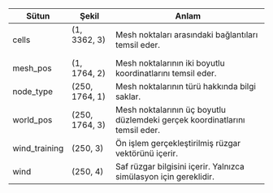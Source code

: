 <style>
    /* .heatMap { */
    /*     width: 100%; */
    /*     text-align: center; */
    /* } */
    .heatMap th {
        word-wrap: break-word;
        text-align: center;
    }
 .heatMap tr:nth-child(even) {
    background-color: transparent !important;
  }
</style>

<div class="heatMap">

| Sütun | Şekil| Anlam| 
| -- | ---- | -- | 
| cells | (1, 3362, 3) &nbsp;&nbsp;&nbsp;&nbsp;| Mesh noktaları arasındaki bağlantıları temsil eder. |
| mesh_pos | (1, 1764, 2) | Mesh noktalarının iki boyutlu koordinatlarını temsil eder. |
| node_type | (250, 1764, 1) | Mesh noktalarının türü hakkında bilgi saklar.| 
| world_pos | (250, 1764, 3) | Mesh noktalarının üç boyutlu düzlemdeki gerçek koordinatlarını temsil eder.|
| wind_training | (250, 3) | Ön işlem gerçekleştirilmiş rüzgar vektörünü içerir.|
| wind | (250, 4) | Saf rüzgar bilgisini içerir. Yalnızca simülasyon için gereklidir.|

</div>

